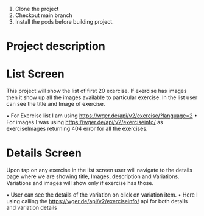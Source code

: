 


1. Clone the project 
2. Checkout main branch
3. Install the pods before building project.

# Project description

# List Screen


This project will show the list of first 20 exercise. If exercise has images then it show up all the images available to particular exercise. In the list user can see the title and Image of exercise.

  •	For Exercise list I am using  https://wger.de/api/v2/exercise/?language=2 
  •	For images I was using https://wger.de/api/v2/exerciseinfo/   as exerciseImages returning 404 error for all the exercises.


# Details Screen

Upon tap on any exercise in the list screen user will navigate to the details page where we are showing title, Images, description and Variations. Variations and images will show only if exercise has those.

  •	User can see the details of the variation on click on variation item.
  •	Here I using calling the https://wger.de/api/v2/exerciseinfo/   api for both details and variation details 

